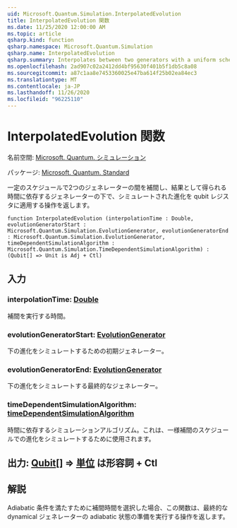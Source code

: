 ```yaml
---
uid: Microsoft.Quantum.Simulation.InterpolatedEvolution
title: InterpolatedEvolution 関数
ms.date: 11/25/2020 12:00:00 AM
ms.topic: article
qsharp.kind: function
qsharp.namespace: Microsoft.Quantum.Simulation
qsharp.name: InterpolatedEvolution
qsharp.summary: Interpolates between two generators with a uniform schedule, returning an operation that applies simulated evolution under the resulting time-dependent generator to a qubit register.
ms.openlocfilehash: 2ad907c02a2412dd4bf95630f401b5f1db5c8a08
ms.sourcegitcommit: a87c1aa8e7453360025e47ba614f25b02ea84ec3
ms.translationtype: MT
ms.contentlocale: ja-JP
ms.lasthandoff: 11/26/2020
ms.locfileid: "96225110"
---
```

# <a name="interpolatedevolution-function"></a>InterpolatedEvolution 関数

名前空間: [Microsoft. Quantum. シミュレーション](xref:Microsoft.Quantum.Simulation)

パッケージ: [Microsoft. Quantum. Standard](https://nuget.org/packages/Microsoft.Quantum.Standard)


一定のスケジュールで2つのジェネレーターの間を補間し、結果として得られる時間に依存するジェネレーターの下で、シミュレートされた進化を qubit レジスタに適用する操作を返します。

```qsharp
function InterpolatedEvolution (interpolationTime : Double, evolutionGeneratorStart : Microsoft.Quantum.Simulation.EvolutionGenerator, evolutionGeneratorEnd : Microsoft.Quantum.Simulation.EvolutionGenerator, timeDependentSimulationAlgorithm : Microsoft.Quantum.Simulation.TimeDependentSimulationAlgorithm) : (Qubit[] => Unit is Adj + Ctl)
```


## <a name="input"></a>入力

### <a name="interpolationtime--double"></a>interpolationTime: [Double](xref:microsoft.quantum.lang-ref.double)

補間を実行する時間。


### <a name="evolutiongeneratorstart--evolutiongenerator"></a>evolutionGeneratorStart: [EvolutionGenerator](xref:Microsoft.Quantum.Simulation.EvolutionGenerator)

下の進化をシミュレートするための初期ジェネレーター。


### <a name="evolutiongeneratorend--evolutiongenerator"></a>evolutionGeneratorEnd: [EvolutionGenerator](xref:Microsoft.Quantum.Simulation.EvolutionGenerator)

下の進化をシミュレートする最終的なジェネレーター。


### <a name="timedependentsimulationalgorithm--timedependentsimulationalgorithm"></a>timeDependentSimulationAlgorithm: [timeDependentSimulationAlgorithm](xref:Microsoft.Quantum.Simulation.TimeDependentSimulationAlgorithm)

時間に依存するシミュレーションアルゴリズム。これは、一様補間のスケジュールでの進化をシミュレートするために使用されます。



## <a name="output--qubit--unit--is-adj--ctl"></a>出力: [Qubit](xref:microsoft.quantum.lang-ref.qubit)[] => [単位](xref:microsoft.quantum.lang-ref.unit)  は形容詞 + Ctl



## <a name="remarks"></a>解説

Adiabatic 条件を満たすために補間時間を選択した場合、この関数は、最終的な dynamical ジェネレーターの adiabatic 状態の準備を実行する操作を返します。